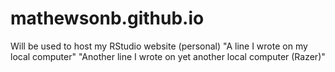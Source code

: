 # mathewsonb.github.io
Will be used to host my RStudio website (personal)
"A line I wrote on my local computer" 
"Another line I wrote on yet another local computer  (Razer)" 
